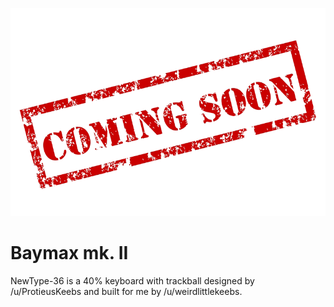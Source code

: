 ![keyboards preview](/images/comingsoon.png)

# Baymax mk. II

NewType-36 is a 40% keyboard with trackball designed by /u/ProtieusKeebs and built for me by /u/weirdlittlekeebs.